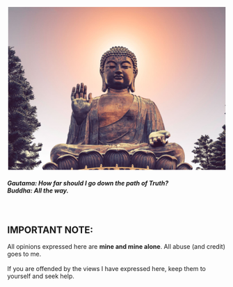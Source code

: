<p align="center"> <img width="500" src="buddha.jpeg" alt="buddha"> </p>

##### *Gautama: How far should I go down the path of Truth? <br> Buddha: All the way.*

<br>

### <h2>IMPORTANT NOTE:</h2> All opinions expressed here are **mine and mine alone**. All abuse (and credit) goes to me.<br> <br> If you are offended by the views I have expressed here, keep them to yourself and seek help.

<br>
<br>
